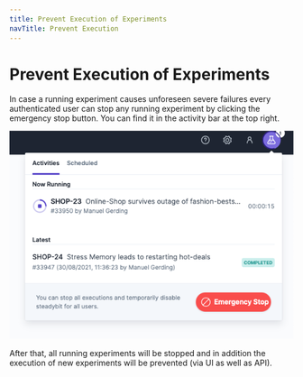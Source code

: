 ```yaml
---
title: Prevent Execution of Experiments
navTitle: Prevent Execution
---
```


# Prevent Execution of Experiments

In case a running experiment causes unforeseen severe failures every authenticated user can stop any running experiment by clicking the emergency stop button. You can find it in the activity bar at the top right.

![Emergency Stop](../../use/10-experiments/emergency-stop.png)

After that, all running experiments will be stopped and in addition the execution of new experiments will be prevented (via UI as well as API).
